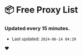 # :package: Free Proxy List
### Updated every 15 minutes.

- Last updated: `2024-06-14 04:29`

:heart:
